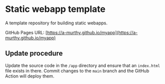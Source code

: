 # Static webapp template

A template repository for building static webapps.

GitHub Pages URL: [https://a-murthy.github.io/myapp](https://a-murthy.github.io/myapp)

## Update procedure

Update the source code in the `/app` directory and ensure that an `index.html` file exists in there. Commit changes to the `main` branch and the GitHub Action will deploy them.
